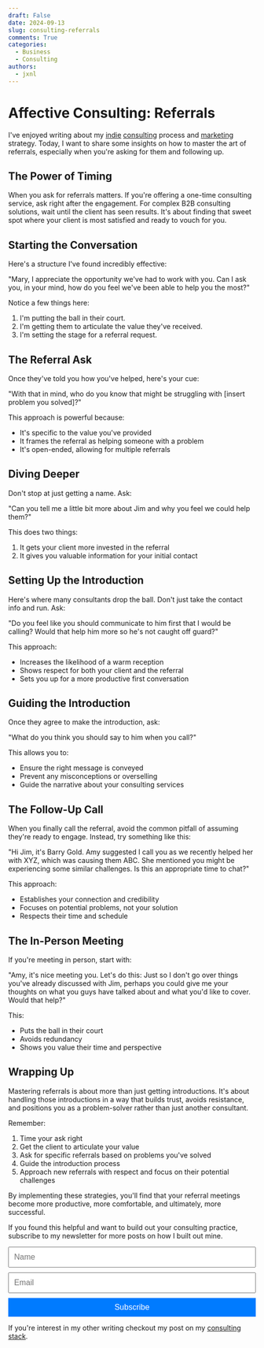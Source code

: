 ```yaml
---
draft: False
date: 2024-09-13
slug: consulting-referrals
comments: True
categories:
  - Business
  - Consulting
authors:
  - jxnl
---
```


# Affective Consulting: Referrals

I've enjoyed writing about my [indie](./consulting-indie.md) [consulting](./consulting-everything-i-know.md) process and [marketing](./consulting-marketing.md) strategy. Today, I want to share some insights on how to master the art of referrals, especially when you're asking for them and following up.

<!-- more -->

## The Power of Timing

When you ask for referrals matters. If you're offering a one-time consulting service, ask right after the engagement. For complex B2B consulting solutions, wait until the client has seen results. It's about finding that sweet spot where your client is most satisfied and ready to vouch for you.

## Starting the Conversation

Here's a structure I've found incredibly effective:

"Mary, I appreciate the opportunity we've had to work with you. Can I ask you, in your mind, how do you feel we've been able to help you the most?"

Notice a few things here:

1. I'm putting the ball in their court.
2. I'm getting them to articulate the value they've received.
3. I'm setting the stage for a referral request.

## The Referral Ask

Once they've told you how you've helped, here's your cue:

"With that in mind, who do you know that might be struggling with [insert problem you solved]?"

This approach is powerful because:
- It's specific to the value you've provided
- It frames the referral as helping someone with a problem
- It's open-ended, allowing for multiple referrals

## Diving Deeper

Don't stop at just getting a name. Ask:

"Can you tell me a little bit more about Jim and why you feel we could help them?"

This does two things:
1. It gets your client more invested in the referral
2. It gives you valuable information for your initial contact

## Setting Up the Introduction

Here's where many consultants drop the ball. Don't just take the contact info and run. Ask:

"Do you feel like you should communicate to him first that I would be calling? Would that help him more so he's not caught off guard?"

This approach:
- Increases the likelihood of a warm reception
- Shows respect for both your client and the referral
- Sets you up for a more productive first conversation

## Guiding the Introduction

Once they agree to make the introduction, ask:

"What do you think you should say to him when you call?"

This allows you to:
- Ensure the right message is conveyed
- Prevent any misconceptions or overselling
- Guide the narrative about your consulting services

## The Follow-Up Call

When you finally call the referral, avoid the common pitfall of assuming they're ready to engage. Instead, try something like this:

"Hi Jim, it's Barry Gold. Amy suggested I call you as we recently helped her with XYZ, which was causing them ABC. She mentioned you might be experiencing some similar challenges. Is this an appropriate time to chat?"

This approach:
- Establishes your connection and credibility
- Focuses on potential problems, not your solution
- Respects their time and schedule

## The In-Person Meeting

If you're meeting in person, start with:

"Amy, it's nice meeting you. Let's do this: Just so I don't go over things you've already discussed with Jim, perhaps you could give me your thoughts on what you guys have talked about and what you'd like to cover. Would that help?"

This:
- Puts the ball in their court
- Avoids redundancy
- Shows you value their time and perspective

## Wrapping Up

Mastering referrals is about more than just getting introductions. It's about handling those introductions in a way that builds trust, avoids resistance, and positions you as a problem-solver rather than just another consultant.

Remember:

1. Time your ask right
2. Get the client to articulate your value
3. Ask for specific referrals based on problems you've solved
4. Guide the introduction process
5. Approach new referrals with respect and focus on their potential challenges

By implementing these strategies, you'll find that your referral meetings become more productive, more comfortable, and ultimately, more successful.

If you found this helpful and want to build out your consulting practice, subscribe to my newsletter for more posts on how I built out mine.

<form action="https://indieconsulting.podia.com/email_lists/884902/subscriptions" accept-charset="UTF-8" method="post" style="width: 100%; max-width: 600px; margin: 0 auto;">
    <input type="text" name="name" placeholder="Name" style="width: 100%; padding: 10px; font-size: 16px; margin-bottom: 10px;" />
    <input type="email" name="email" required="required" placeholder="Email" style="width: 100%; padding: 10px; font-size: 16px; margin-bottom: 10px;" />
    <input type="submit" value="Subscribe" style="width: 100%; padding: 10px; background-color: #007bff; color: white; border: none; font-size: 16px; cursor: pointer;" />
</form>

If you're interest in my other writing checkout my post on my [consulting stack](./consulting-stack.md).